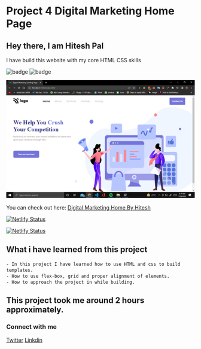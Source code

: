 # Project 4 Digital Marketing Home Page

## Hey there, I am Hitesh Pal

I have build this website with my core HTML CSS skills


![badge](https://img.shields.io/badge/Project%204-Digital%20Marketing%20Homepage-yellowgreen)
![badge](https://img.shields.io/badge/HTML-CSS-green)

![image](./created.png)

You can check out here: [Digital Marketing Home By Hitesh](https://marketing-home-page-by-hitesh.netlify.app/)

[![Netlify Status](https://api.netlify.com/api/v1/badges/52c07360-f1a3-4a21-aed5-adffa78d899f/deploy-status)](https://app.netlify.com/sites/marketing-home-page-by-hitesh/deploys)


[![Netlify Status](https://api.netlify.com/api/v1/badges/45a8508a-78a9-48a6-9c43-c35346702f2f/deploy-status)](https://app.netlify.com/sites/crupto-landing-by-hitesh/deploys)

## What i have learned from this project

    - In this project I have learned how to use HTML and css to build templates.
    - How to use flex-box, grid and proper alignment of elements.
    - How to approach the project in while building.



## This project took me around 2 hours approximately.

### Connect with me 
[Twitter](https://twitter.com/HiteshP25522550) 
[Linkdin](https://www.linkedin.com/in/hitesh-pal-8379011ab/)
